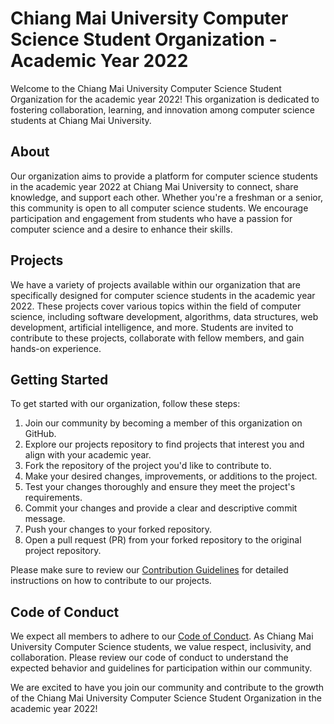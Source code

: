 # Chiang Mai University Computer Science Student Organization - Academic Year 2022

Welcome to the Chiang Mai University Computer Science Student Organization for the academic year 2022! This organization is dedicated to fostering collaboration, learning, and innovation among computer science students at Chiang Mai University.

## About

Our organization aims to provide a platform for computer science students in the academic year 2022 at Chiang Mai University to connect, share knowledge, and support each other. Whether you're a freshman or a senior, this community is open to all computer science students. We encourage participation and engagement from students who have a passion for computer science and a desire to enhance their skills.

## Projects

We have a variety of projects available within our organization that are specifically designed for computer science students in the academic year 2022. These projects cover various topics within the field of computer science, including software development, algorithms, data structures, web development, artificial intelligence, and more. Students are invited to contribute to these projects, collaborate with fellow members, and gain hands-on experience.

## Getting Started

To get started with our organization, follow these steps:

1. Join our community by becoming a member of this organization on GitHub.
2. Explore our projects repository to find projects that interest you and align with your academic year.
3. Fork the repository of the project you'd like to contribute to.
4. Make your desired changes, improvements, or additions to the project.
5. Test your changes thoroughly and ensure they meet the project's requirements.
6. Commit your changes and provide a clear and descriptive commit message.
7. Push your changes to your forked repository.
8. Open a pull request (PR) from your forked repository to the original project repository.

Please make sure to review our [Contribution Guidelines](https://github.com/CSCMU-65s/.github/blob/main/CONTRIBUTING.md) for detailed instructions on how to contribute to our projects.

## Code of Conduct

We expect all members to adhere to our [Code of Conduct](https://github.com/CSCMU-65s/.github/blob/main/CODE_OF_CONDUCT.md). As Chiang Mai University Computer Science students, we value respect, inclusivity, and collaboration. Please review our code of conduct to understand the expected behavior and guidelines for participation within our community.

We are excited to have you join our community and contribute to the growth of the Chiang Mai University Computer Science Student Organization in the academic year 2022!
